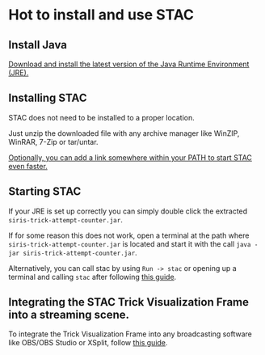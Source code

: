 # Hot to install and use STAC

## Install Java

[Download and install the latest version of the Java Runtime Environment (JRE).](https://www.java.com/de/download/manual.jsp)

## Installing STAC

STAC does not need to be installed to a proper location.

Just unzip the downloaded file with any archive manager like WinZIP, WinRAR, 7-Zip or tar/untar.

[Optionally, you can add a link somewhere within your PATH to start STAC even faster.](../docs/HOW_TO_PATH.md)

## Starting STAC

If your JRE is set up correctly you can simply double click the extracted ```siris-trick-attempt-counter.jar```.

If for some reason this does not work, open a terminal at the path where ```siris-trick-attempt-counter.jar``` is located and start it with the call ```java -jar siris-trick-attempt-counter.jar```.

Alternatively, you can call stac by using ```Run -> stac``` or opening up a terminal and calling ```stac``` after following [this guide](../docs/HOW_TO_PATH.md).

## Integrating the STAC Trick Visualization Frame into a streaming scene.

To integrate the Trick Visualization Frame into any broadcasting software like OBS/OBS Studio or XSplit, follow [this guide](../docs/HOW_TO_STREAMING.md).
